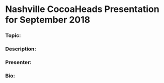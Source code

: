 # Nashville CocoaHeads Presentation for September 2018

### Topic:

### Description:

### Presenter:

### Bio:
